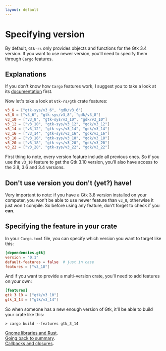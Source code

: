 ```yaml
---
layout: default
---
```


# Specifying version

By default, `Gtk-rs` only provides objects and functions for the Gtk 3.4 version. If you want to use newer version, you'll need to specify them through `Cargo` features.

## Explanations

If you don't know how `Cargo` features work, I suggest you to take a look at its [documentation](http://doc.crates.io/specifying-dependencies.html#choosing-features) first.

Now let's take a look at `Gtk-rs/gtk` crate features:

```toml
v3_6 = ["gtk-sys/v3_6", "gdk/v3_6"]
v3_8 = ["v3_6", "gtk-sys/v3_8", "gdk/v3_8"]
v3_10 = ["v3_8", "gtk-sys/v3_10", "gdk/v3_10"]
v3_12 = ["v3_10", "gtk-sys/v3_12", "gdk/v3_12"]
v3_14 = ["v3_12", "gtk-sys/v3_14", "gdk/v3_14"]
v3_16 = ["v3_14", "gtk-sys/v3_16", "gdk/v3_16"]
v3_18 = ["v3_16", "gtk-sys/v3_18", "gdk/v3_18"]
v3_20 = ["v3_18", "gtk-sys/v3_20", "gdk/v3_20"]
v3_22 = ["v3_20", "gtk-sys/v3_22", "gdk/v3_22"]
```

First thing to note, every version feature include all previous ones. So if you use the `v3_10` feature to get the Gtk 3.10 version, you'll also have access to the 3.8, 3.6 and 3.4 versions.

## Don't use version you don't (yet?) have!

Very important to note: if you have a Gtk 3.8 version installed on your computer, you won't be able to use newer feature than `v3_8`, otherwise it just won't compile. So before using any feature, don't forget to check if you **can**.

## Specifying the feature in your crate

In your `Cargo.toml` file, you can specify which version you want to target like this:

```toml
[dependencies.gtk]
version = "0.1"
default-features = false  # just in case
features = ["v3_18"]
```

And if you want to provide a multi-version crate, you'll need to add features on your own:

```toml
[features]
gtk_3_10 = ["gtk/v3_10"]
gtk_3_14 = ["gtk/v3_14"]
```

So when someone has a new enough version of Gtk, it'll be able to build your crate like this:

```
> cargo build --features gtk_3_14
```

<div class="footer">
<div><a href="/tuto/gnome_and_rust">Gnome libraries and Rust</a>.</div>
<div><a href="/docs-src/tutorial">Going back to summary</a>.</div>
<div><a href="/tuto/closures">Callbacks and closures</a>.</div>
</div>
